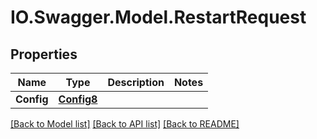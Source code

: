 # IO.Swagger.Model.RestartRequest
## Properties

Name | Type | Description | Notes
------------ | ------------- | ------------- | -------------
**Config** | [**Config8**](Config8.md) |  | 

[[Back to Model list]](../README.md#documentation-for-models) [[Back to API list]](../README.md#documentation-for-api-endpoints) [[Back to README]](../README.md)

